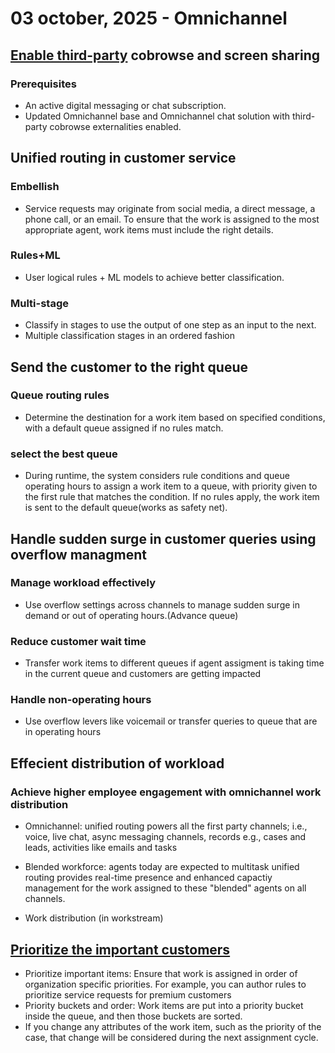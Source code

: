 # 03 october, 2025 - Omnichannel

## [Enable third-party](https://learn.microsoft.com/en-us/dynamics365/customer-service/develop/third-party-co-browse) cobrowse and screen sharing

### Prerequisites

-   An active digital messaging or chat subscription.
-   Updated Omnichannel base and Omnichannel chat solution with third-party cobrowse externalities enabled.

## Unified routing in customer service

### Embellish

-   Service requests may originate from social media, a direct message, a phone call, or an email. To ensure that the work is assigned to the most appropriate agent, work items must include the right details.

### Rules+ML

-   User logical rules + ML models to achieve better classification.

### Multi-stage

-   Classify in stages to use the output of one step as an input to the next.
-   Multiple classification stages in an ordered fashion

## Send the customer to the right queue

### Queue routing rules

-   Determine the destination for a work item based on specified conditions, with a default queue assigned if no rules match.

### select the best queue

-   During runtime, the system considers rule conditions and queue operating hours to assign a work item to a queue, with priority given to the first rule that matches the condition. If no rules apply, the work item is sent to the default queue(works as safety net).

## Handle sudden surge in customer queries using overflow managment

### Manage workload effectively

-   Use overflow settings across channels to manage sudden surge in demand or out of operating hours.(Advance queue)

### Reduce customer wait time

-   Transfer work items to different queues if agent assigment is taking time in the current queue and customers are getting impacted

### Handle non-operating hours

-   Use overflow levers like voicemail or transfer queries to queue that are in operating hours

## Effecient distribution of workload

### Achieve higher employee engagement with omnichannel work distribution

-   Omnichannel: unified routing powers all the first party channels; i.e., voice, live chat, async messaging channels, records e.g., cases and leads, activities like emails and tasks

-   Blended workforce: agents today are expected to multitask unified routing provides real-time presence and enhanced capactiy management for the work assigned to these "blended" agents on all channels.

-   Work distribution (in workstream)

## [Prioritize the important customers](https://www.youtube.com/watch?v=NEaSwMeCztM&list=PLU_AWHqxQB_889XAxrudF_QxS6UCZ_-fk&index=5)

-   Prioritize important items: Ensure that work is assigned in order of organization specific priorities. For example, you can author rules to prioritize service requests for premium customers
-   Priority buckets and order: Work items are put into a priority bucket inside the queue, and then those buckets are sorted.
-   If you change any attributes of the work item, such as the priority of the case, that change will be considered during the next assignment cycle.

